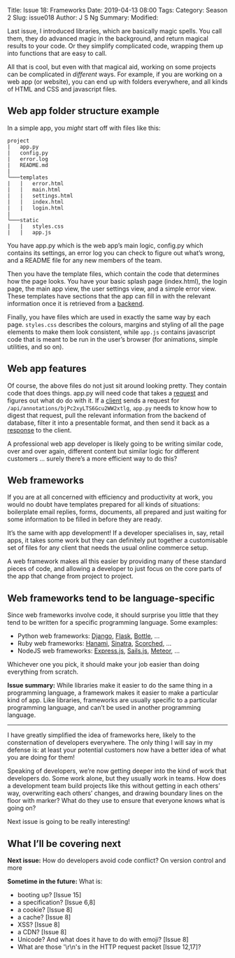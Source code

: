 Title: Issue 18: Frameworks
Date: 2019-04-13 08:00
Tags: 
Category: Season 2
Slug: issue018
Author: J S Ng
Summary: 
Modified: 

Last issue, I introduced libraries, which are basically magic spells. You call them, they do advanced magic in the background, and return magical results to your code. Or they simplify complicated code, wrapping them up into functions that are easy to call.

All that is cool, but even with that magical aid, working on some projects can be complicated in *different* ways. For example, if you are working on a web app (or website), you can end up with folders everywhere, and all kinds of HTML and CSS and javascript files.

## Web app folder structure example

In a simple app, you *might* start off with files like this:

```
project
|   app.py
|   config.py
|   error.log
|   README.md
|
└───templates
|   |   error.html
|   |   main.html
|   |   settings.html
|   |   index.html
|   |   login.html
|
└───static
|   |   styles.css
|   |   app.js
```

You have app.py which is the web app’s main logic, config.py which contains its settings, an error log you can check to figure out what’s wrong, and a README file for any new members of the team.

Then you have the template files, which contain the code that determines how the page looks. You have your basic splash page (index.html), the login page, the main app view, the user settings view, and a simple error view. These templates have sections that the app can fill in with the relevant information once it is retrieved from a [backend](https://buttondown.email/laymansguide/archive/90aed74c-f7e7-47bb-94ba-f3c3e057e51e).

Finally, you have files which are used in exactly the same way by each page. `styles.css` describes the colours, margins and styling of all the page elements to make them look consistent, while `app.js` contains javascript code that is meant to be run in the user’s browser (for animations, simple utilities, and so on).

## Web app features

Of course, the above files do not just sit around looking pretty. They contain code that does things. app.py will need code that takes a [request](https://buttondown.email/laymansguide/archive/a6941efd-86bf-4fd8-92c9-009fe14a8c2a) and figures out what do do with it. If a [client](https://buttondown.email/laymansguide/archive/b36f0f43-e8f5-402d-8c6a-c2a28f5ff556) sends a request for `/api/annotations/bjPc2xyLTS6Gcu2WW2xtlg`, `app.py` needs to know how to digest that request, pull the relevant information from the backend of database, filter it into a presentable format, and then send it back as a [response](https://buttondown.email/laymansguide/archive/386cead6-8565-499a-9960-5a30ab291e5b) to the client.

A professional web app developer is likely going to be writing similar code, over and over again, different content but similar logic for different customers … surely there’s a more efficient way to do this?

## Web frameworks

If you are at all concerned with efficiency and productivity at work, you would no doubt have templates prepared for all kinds of situations: boilerplate email replies, forms, documents, all prepared and just waiting for some information to be filled in before they are ready.

It’s the same with app development! If a developer specialises in, say, retail apps, it takes some work but they can definitely put together a customisable set of files for any client that needs the usual online commerce setup.

A web framework makes all this easier by providing many of these standard pieces of code, and allowing a developer to just focus on the core parts of the app that change from project to project.

## Web frameworks tend to be language-specific

Since web frameworks involve code, it should surprise you little that they tend to be written for a specific programming language. Some examples:

- Python web frameworks: [Django](https://www.djangoproject.com/), [Flask](http://flask.pocoo.org/), [Bottle](https://bottlepy.org/docs/dev/), …
- Ruby web frameworks: [Hanami](https://hanamirb.org/), [Sinatra](http://www.sinatrarb.com/), [Scorched](http://scorchedrb.com/), …
- NodeJS web frameworks: [Express.js](https://expressjs.com/), [Sails.js](https://sailsjs.com/), [Meteor](https://www.meteor.com/), …

Whichever one you pick, it should make your job easier than doing everything from scratch.

**Issue summary:** While libraries make it easier to do the same thing in a programming language, a framework makes it easier to make a particular kind of app. Like libraries, frameworks are usually specific to a particular programming language, and can’t be used in another programming language.

-----

I have greatly simplified the idea of frameworks here, likely to the consternation of developers everywhere. The only thing I will say in my defense is: at least your potential customers now have a better idea of what you are doing for them!

Speaking of developers, we’re now getting deeper into the kind of work that developers do. Some work alone, but they usually work in teams. How does a development team build projects like this without getting in each others’ way, overwriting each others’ changes, and drawing boundary lines on the floor with marker? What do they use to ensure that everyone knows what is going on?

Next issue is going to be really interesting!

## What I’ll be covering next

**Next issue:** How do developers avoid code conflict? On version control and more

**Sometime in the future:** What is:

- booting up? [Issue 15]
- a specification? [Issue 6,8]
- a cookie? [Issue 8]
- a cache? [Issue 8]
- XSS? [Issue 8]
- a CDN? [Issue 8]
- Unicode? And what does it have to do with emoji? [Issue 8]
- What are those '\r\n's in the HTTP request packet [Issue 12,17]?
